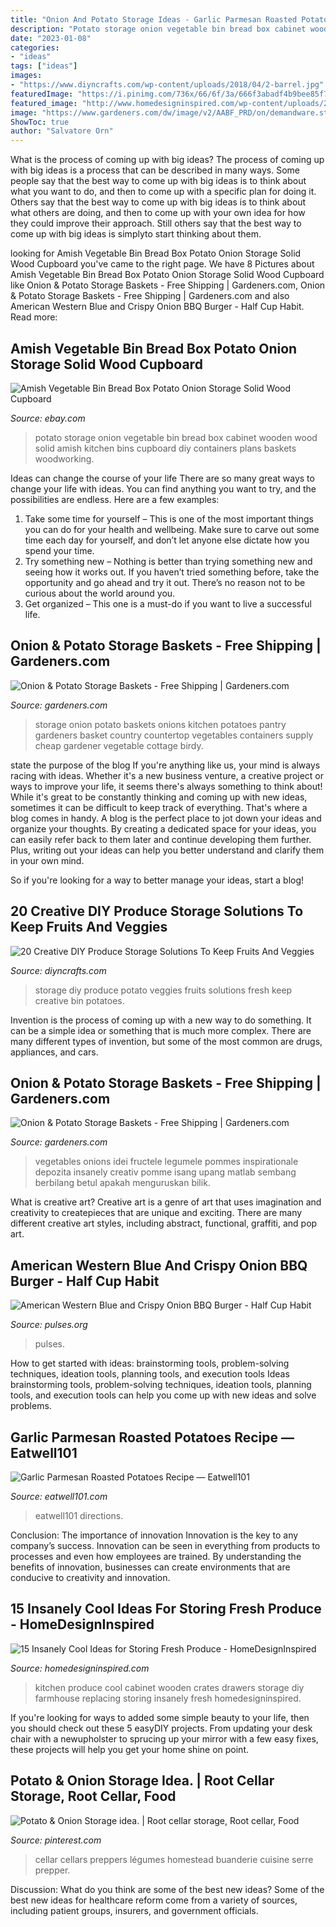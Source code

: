```yaml
---
title: "Onion And Potato Storage Ideas - Garlic Parmesan Roasted Potatoes Recipe — Eatwell101"
description: "Potato storage onion vegetable bin bread box cabinet wooden wood solid amish kitchen bins cupboard diy containers plans baskets woodworking"
date: "2023-01-08"
categories:
- "ideas"
tags: ["ideas"]
images:
- "https://www.diyncrafts.com/wp-content/uploads/2018/04/2-barrel.jpg"
featuredImage: "https://i.pinimg.com/736x/66/6f/3a/666f3abadf4b9bee85f7e40eb5b46abc--storage-bins-storage-ideas.jpg"
featured_image: "http://www.homedesigninspired.com/wp-content/uploads/2017/08/diy-kitchen-produce-storage-6.jpg"
image: "https://www.gardeners.com/dw/image/v2/AABF_PRD/on/demandware.static/-/Sites-GSC_Products/default/dw0460d1f4/Products/GS38131_04.jpg?sw=840&amp;sh=1120&amp;sm=fit"
ShowToc: true
author: "Salvatore Orn"
---
```



What is the process of coming up with big ideas?
The process of coming up with big ideas is a process that can be described in many ways. Some people say that the best way to come up with big ideas is to think about what you want to do, and then to come up with a specific plan for doing it. Others say that the best way to come up with big ideas is to think about what others are doing, and then to come up with your own idea for how they could improve their approach. Still others say that the best way to come up with big ideas is simplyto start thinking about them.

	

		
looking for Amish Vegetable Bin Bread Box Potato Onion Storage Solid Wood Cupboard you've came to the right page. We have 8 Pictures about Amish Vegetable Bin Bread Box Potato Onion Storage Solid Wood Cupboard like Onion &amp; Potato Storage Baskets - Free Shipping | Gardeners.com, Onion &amp; Potato Storage Baskets - Free Shipping | Gardeners.com and also American Western Blue and Crispy Onion BBQ Burger - Half Cup Habit. Read more:
		
    
## Amish Vegetable Bin Bread Box Potato Onion Storage Solid Wood Cupboard

<img loading=lazy src="http://i.ebayimg.com/images/i/120969917907-0-1/s-l1000.jpg" onerror="this.onerror=null;this.src='https://tse3.mm.bing.net/th?id=OIP.BDv9doS_kFwmEmBAd6wJAQHaKU&amp;pid=15.1';" alt="Amish Vegetable Bin Bread Box Potato Onion Storage Solid Wood Cupboard">

_Source: ebay.com_

>potato storage onion vegetable bin bread box cabinet wooden wood solid amish kitchen bins cupboard diy containers plans baskets woodworking. 

	

Ideas can change the course of your life
There are so many great ways to change your life with ideas. You can find anything you want to try, and the possibilities are endless. Here are a few examples: 
1. Take some time for yourself – This is one of the most important things you can do for your health and wellbeing. Make sure to carve out some time each day for yourself, and don’t let anyone else dictate how you spend your time. 
2. Try something new – Nothing is better than trying something new and seeing how it works out. If you haven’t tried something before, take the opportunity and go ahead and try it out. There’s no reason not to be curious about the world around you. 
3. Get organized – This one is a must-do if you want to live a successful life.

    
## Onion &amp; Potato Storage Baskets - Free Shipping | Gardeners.com

<img loading=lazy src="https://www.gardeners.com/dw/image/v2/AABF_PRD/on/demandware.static/-/Sites-GSC_Products/default/dw0460d1f4/Products/GS38131_04.jpg?sw=840&amp;sh=1120&amp;sm=fit" onerror="this.onerror=null;this.src='https://tse2.mm.bing.net/th?id=OIP.jHX7nEUcJNkl-ofcGATHCwHaLF&amp;pid=15.1';" alt="Onion &amp; Potato Storage Baskets - Free Shipping | Gardeners.com">

_Source: gardeners.com_

>storage onion potato baskets onions kitchen potatoes pantry gardeners basket country countertop vegetables containers supply cheap gardener vegetable cottage birdy. 

	

state the purpose of the blog
If you're anything like us, your mind is always racing with ideas. Whether it's a new business venture, a creative project or ways to improve your life, it seems there's always something to think about! While it's great to be constantly thinking and coming up with new ideas, sometimes it can be difficult to keep track of everything. That's where a blog comes in handy.
A blog is the perfect place to jot down your ideas and organize your thoughts. By creating a dedicated space for your ideas, you can easily refer back to them later and continue developing them further. Plus, writing out your ideas can help you better understand and clarify them in your own mind.

So if you're looking for a way to better manage your ideas, start a blog!

    
## 20 Creative DIY Produce Storage Solutions To Keep Fruits And Veggies

<img loading=lazy src="https://www.diyncrafts.com/wp-content/uploads/2018/04/2-barrel.jpg" onerror="this.onerror=null;this.src='https://tse4.mm.bing.net/th?id=OIP.0Fm_NznCXp4dLTBXTID7GwHaJ4&amp;pid=15.1';" alt="20 Creative DIY Produce Storage Solutions To Keep Fruits And Veggies">

_Source: diyncrafts.com_

>storage diy produce potato veggies fruits solutions fresh keep creative bin potatoes. 

	

Invention is the process of coming up with a new way to do something. It can be a simple idea or something that is much more complex. There are many different types of invention, but some of the most common are drugs, appliances, and cars.

    
## Onion &amp; Potato Storage Baskets - Free Shipping | Gardeners.com

<img loading=lazy src="https://www.gardeners.com/dw/image/v2/AABF_PRD/on/demandware.static/-/Sites-GSC_Products/default/dwfb2e392d/Products/GS38131_01.jpg?sw=840&amp;sh=1120&amp;sm=fit" onerror="this.onerror=null;this.src='https://tse1.mm.bing.net/th?id=OIP.7nUvaepdegNAF6EhYNhyjwHaLG&amp;pid=15.1';" alt="Onion &amp; Potato Storage Baskets - Free Shipping | Gardeners.com">

_Source: gardeners.com_

>vegetables onions idei fructele legumele pommes inspirationale depozita insanely creativ pomme isang upang matlab sembang berbilang betul apakah menguruskan bilik. 

	

What is creative art?
Creative art is a genre of art that uses imagination and creativity to createpieces that are unique and exciting. There are many different creative art styles, including abstract, functional, graffiti, and pop art.

    
## American Western Blue And Crispy Onion BBQ Burger - Half Cup Habit

<img loading=lazy src="https://pulses.org/us/wp-content/uploads/2020/05/DSCF4822-scaled.jpg" onerror="this.onerror=null;this.src='https://tse1.mm.bing.net/th?id=OIP.j1IE_oGvpwIDxasNCYq7WwHaE8&amp;pid=15.1';" alt="American Western Blue and Crispy Onion BBQ Burger - Half Cup Habit">

_Source: pulses.org_

>pulses. 

	

How to get started with ideas: brainstorming tools, problem-solving techniques, ideation tools, planning tools, and execution tools
Ideas brainstorming tools, problem-solving techniques, ideation tools, planning tools, and execution tools can help you come up with new ideas and solve problems.

    
## Garlic Parmesan Roasted Potatoes Recipe — Eatwell101

<img loading=lazy src="https://www.eatwell101.com/wp-content/uploads/2016/09/roasted-sweet-potatoes-recipe.jpg" onerror="this.onerror=null;this.src='https://tse2.mm.bing.net/th?id=OIP.Nf9kFEMQa0TZTyxcZobZsgHaLH&amp;pid=15.1';" alt="Garlic Parmesan Roasted Potatoes Recipe — Eatwell101">

_Source: eatwell101.com_

>eatwell101 directions. 

	

Conclusion: The importance of innovation
Innovation is the key to any company’s success. Innovation can be seen in everything from products to processes and even how employees are trained. By understanding the benefits of innovation, businesses can create environments that are conducive to creativity and innovation.

    
## 15 Insanely Cool Ideas For Storing Fresh Produce - HomeDesignInspired

<img loading=lazy src="http://www.homedesigninspired.com/wp-content/uploads/2017/08/diy-kitchen-produce-storage-6.jpg" onerror="this.onerror=null;this.src='https://tse1.mm.bing.net/th?id=OIP.YmQ4CbZdp9z6H1XFVp4UcAHaQ4&amp;pid=15.1';" alt="15 Insanely Cool Ideas for Storing Fresh Produce - HomeDesignInspired">

_Source: homedesigninspired.com_

>kitchen produce cool cabinet wooden crates drawers storage diy farmhouse replacing storing insanely fresh homedesigninspired. 

	

If you're looking for ways to added some simple beauty to your life, then you should check out these 5 easyDIY projects. From updating your desk chair with a newupholster to sprucing up your mirror with a few easy fixes, these projects will help you get your home shine on point.

    
## Potato &amp; Onion Storage Idea. | Root Cellar Storage, Root Cellar, Food

<img loading=lazy src="https://i.pinimg.com/736x/66/6f/3a/666f3abadf4b9bee85f7e40eb5b46abc--storage-bins-storage-ideas.jpg" onerror="this.onerror=null;this.src='https://tse1.mm.bing.net/th?id=OIP.-84UNqGyjuTsVo0vzJV0jAHaJj&amp;pid=15.1';" alt="Potato &amp; Onion Storage idea. | Root cellar storage, Root cellar, Food">

_Source: pinterest.com_

>cellar cellars preppers légumes homestead buanderie cuisine serre prepper. 

	

Discussion: What do you think are some of the best new ideas?
Some of the best new ideas for healthcare reform come from a variety of sources, including patient groups, insurers, and government officials.

